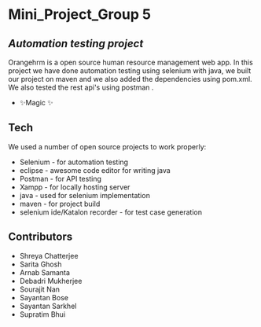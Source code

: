 # Mini_Project_Group 5
## _Automation testing project_

Orangehrm is a open source human resource management web app. In this project we have done automation testing using selenium with java, we built our project on maven and we also added the dependencies using pom.xml. We also tested the rest api's using postman .

- ✨Magic ✨



## Tech

We used a number of open source projects to work properly:

- Selenium - for automation testing
- eclipse - awesome code editor for writing java 
- Postman - for API testing
- Xampp - for locally hosting server
- java - used for selenium implementation
- maven - for project build
- selenium ide/Katalon recorder - for test case generation

## Contributors
- Shreya Chatterjee
- Sarita Ghosh
- Arnab Samanta
- Debadri Mukherjee
- Sourajit Nan
- Sayantan Bose
- Sayantan Sarkhel
- Supratim Bhui
